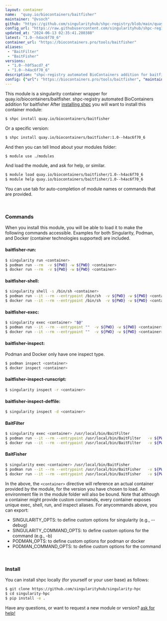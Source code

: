 ```yaml
---
layout: container
name:  "quay.io/biocontainers/baitfisher"
maintainer: "@vsoch"
github: "https://github.com/singularityhub/shpc-registry/blob/main/quay.io/biocontainers/baitfisher/container.yaml"
config_url: "https://raw.githubusercontent.com/singularityhub/shpc-registry/main/quay.io/biocontainers/baitfisher/container.yaml"
updated_at: "2024-06-13 02:35:41.280388"
latest: "1.0--h4ac6f70_6"
container_url: "https://biocontainers.pro/tools/baitfisher"
aliases:
 - "BaitFilter"
 - "BaitFisher"
versions:
 - "1.0--h9f5acd7_4"
 - "1.0--h4ac6f70_6"
description: "shpc-registry automated BioContainers addition for baitfisher"
config: {"url": "https://biocontainers.pro/tools/baitfisher", "maintainer": "@vsoch", "description": "shpc-registry automated BioContainers addition for baitfisher", "latest": {"1.0--h4ac6f70_6": "sha256:d5c18f6017fb11ac9ae3e2fb1f8b5514df23e063407506699ebad3ac9eb29720"}, "tags": {"1.0--h9f5acd7_4": "sha256:2df41913a7c8553153e0343bc96f32a5bf47ee90215c5275fb82d4d57a1be6e2", "1.0--h4ac6f70_6": "sha256:d5c18f6017fb11ac9ae3e2fb1f8b5514df23e063407506699ebad3ac9eb29720"}, "docker": "quay.io/biocontainers/baitfisher", "aliases": {"BaitFilter": "/usr/local/bin/BaitFilter", "BaitFisher": "/usr/local/bin/BaitFisher"}}
---
```


This module is a singularity container wrapper for quay.io/biocontainers/baitfisher.
shpc-registry automated BioContainers addition for baitfisher
After [installing shpc](#install) you will want to install this container module:


```bash
$ shpc install quay.io/biocontainers/baitfisher
```

Or a specific version:

```bash
$ shpc install quay.io/biocontainers/baitfisher:1.0--h4ac6f70_6
```

And then you can tell lmod about your modules folder:

```bash
$ module use ./modules
```

And load the module, and ask for help, or similar.

```bash
$ module load quay.io/biocontainers/baitfisher/1.0--h4ac6f70_6
$ module help quay.io/biocontainers/baitfisher/1.0--h4ac6f70_6
```

You can use tab for auto-completion of module names or commands that are provided.

<br>

### Commands

When you install this module, you will be able to load it to make the following commands accessible.
Examples for both Singularity, Podman, and Docker (container technologies supported) are included.

#### baitfisher-run:

```bash
$ singularity run <container>
$ podman run --rm  -v ${PWD} -w ${PWD} <container>
$ docker run --rm  -v ${PWD} -w ${PWD} <container>
```

#### baitfisher-shell:

```bash
$ singularity shell -s /bin/sh <container>
$ podman run --it --rm --entrypoint /bin/sh  -v ${PWD} -w ${PWD} <container>
$ docker run --it --rm --entrypoint /bin/sh  -v ${PWD} -w ${PWD} <container>
```

#### baitfisher-exec:

```bash
$ singularity exec <container> "$@"
$ podman run --it --rm --entrypoint ""  -v ${PWD} -w ${PWD} <container> "$@"
$ docker run --it --rm --entrypoint ""  -v ${PWD} -w ${PWD} <container> "$@"
```

#### baitfisher-inspect:

Podman and Docker only have one inspect type.

```bash
$ podman inspect <container>
$ docker inspect <container>
```

#### baitfisher-inspect-runscript:

```bash
$ singularity inspect -r <container>
```

#### baitfisher-inspect-deffile:

```bash
$ singularity inspect -d <container>
```


#### BaitFilter

```bash
$ singularity exec <container> /usr/local/bin/BaitFilter
$ podman run --it --rm --entrypoint /usr/local/bin/BaitFilter   -v ${PWD} -w ${PWD} <container> -c " $@"
$ docker run --it --rm --entrypoint /usr/local/bin/BaitFilter   -v ${PWD} -w ${PWD} <container> -c " $@"
```


#### BaitFisher

```bash
$ singularity exec <container> /usr/local/bin/BaitFisher
$ podman run --it --rm --entrypoint /usr/local/bin/BaitFisher   -v ${PWD} -w ${PWD} <container> -c " $@"
$ docker run --it --rm --entrypoint /usr/local/bin/BaitFisher   -v ${PWD} -w ${PWD} <container> -c " $@"
```



In the above, the `<container>` directive will reference an actual container provided
by the module, for the version you have chosen to load. An environment file in the
module folder will also be bound. Note that although a container
might provide custom commands, every container exposes unique exec, shell, run, and
inspect aliases. For anycommands above, you can export:

 - SINGULARITY_OPTS: to define custom options for singularity (e.g., --debug)
 - SINGULARITY_COMMAND_OPTS: to define custom options for the command (e.g., -b)
 - PODMAN_OPTS: to define custom options for podman or docker
 - PODMAN_COMMAND_OPTS: to define custom options for the command

<br>

### Install

You can install shpc locally (for yourself or your user base) as follows:

```bash
$ git clone https://github.com/singularityhub/singularity-hpc
$ cd singularity-hpc
$ pip install -e .
```

Have any questions, or want to request a new module or version? [ask for help!](https://github.com/singularityhub/singularity-hpc/issues)
